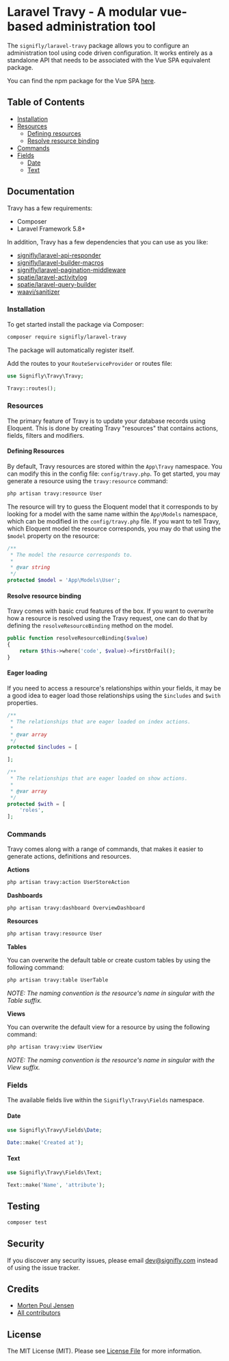 # Laravel Travy - A modular vue-based administration tool

The `signifly/laravel-travy` package allows you to configure an administration tool using code driven configuration. It works entirely as a standalone API that needs to be associated with the Vue SPA equivalent package.

You can find the npm package for the Vue SPA [here](https://www.npmjs.com/package/@signifly/travy).

## Table of Contents
* [Installation](#installation)
* [Resources](#resources)
  * [Defining resources](#defining-resources)
  * [Resolve resource binding](#resolve-resource-binding)
* [Commands](#commands)
* [Fields](#fields)
  * [Date](#date)
  * [Text](#text)

## Documentation

Travy has a few requirements:
* Composer
* Laravel Framework 5.8+

In addition, Travy has a few dependencies that you can use as you like:
* [signifly/laravel-api-responder](https://github.com/signifly/laravel-api-responder)
* [signifly/laravel-builder-macros](https://github.com/signifly/laravel-builder-macros)
* [signifly/laravel-pagination-middleware](https://github.com/signifly/laravel-pagination-middleware)
* [spatie/laravel-activitylog](https://github.com/spatie/laravel-activitylog)
* [spatie/laravel-query-builder](https://github.com/spatie/laravel-query-builder)
* [waavi/sanitizer](https://github.com/waavi/sanitizer)

### Installation

To get started install the package via Composer:

```bash
composer require signifly/laravel-travy
```

The package will automatically register itself.

Add the routes to your `RouteServiceProvider` or routes file:

```php
use Signifly\Travy\Travy;

Travy::routes();
```

### Resources

The primary feature of Travy is to update your database records using Eloquent. This is done by creating Travy "resources" that contains actions, fields, filters and modifiers.

#### Defining Resources

By default, Travy resources are stored within the `App\Travy` namespace. You can modify this in the config file: `config/travy.php`. To get started, you may generate a resource using the `travy:resource` command:

```bash
php artisan travy:resource User
```

The resource will try to guess the Eloquent model that it corresponds to by looking for a model with the same name within the `App\Models` namespace, which can be modified in the `config/travy.php` file. If you want to tell Travy, which Eloquent model the resource corresponds, you may do that using the `$model` property on the resource:

```php
/**
 * The model the resource corresponds to.
 * 
 * @var string
 */
protected $model = 'App\Models\User';
```

#### Resolve resource binding

Travy comes with basic crud features of the box. If you want to overwrite how a resource is resolved using the Travy request, one can do that by defining the `resolveResourceBinding` method on the model.

```php
public function resolveResourceBinding($value)
{
    return $this->where('code', $value)->firstOrFail();
}
```

#### Eager loading

If you need to access a resource's relationships within your fields, it may be a good idea to eager load those relationships using the `$includes` and `$with` properties.

```php
/**
 * The relationships that are eager loaded on index actions.
 * 
 * @var array
 */
protected $includes = [

];

/**
 * The relationships that are eager loaded on show actions.
 * 
 * @var array
 */
protected $with = [
    'roles',
];
```

### Commands

Travy comes along with a range of commands, that makes it easier to generate actions, definitions and resources.

**Actions**

```bash
php artisan travy:action UserStoreAction
```

**Dashboards**

```bash
php artisan travy:dashboard OverviewDashboard
```

**Resources**

```bash
php artisan travy:resource User
```

**Tables**

You can overwrite the default table or create custom tables by using the following command:

```bash
php artisan travy:table UserTable
```

*NOTE: The naming convention is the resource's name in singular with the Table suffix.*

**Views**

You can overwrite the default view for a resource by using the following command:

```bash
php artisan travy:view UserView
```

*NOTE: The naming convention is the resource's name in singular with the View suffix.*

### Fields

The available fields live within the `Signifly\Travy\Fields` namespace.

#### Date

```php
use Signifly\Travy\Fields\Date;

Date::make('Created at');
```

#### Text

```php
use Signifly\Travy\Fields\Text;

Text::make('Name', 'attribute');
```

## Testing

```bash
composer test
```

## Security

If you discover any security issues, please email dev@signifly.com instead of using the issue tracker.

## Credits

- [Morten Poul Jensen](https://github.com/pactode)
- [All contributors](../../contributors)

## License

The MIT License (MIT). Please see [License File](LICENSE.md) for more information.
